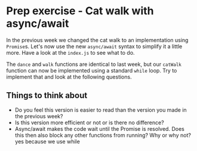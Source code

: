 # Prep exercise - Cat walk with async/await

In the previous week we changed the cat walk to an implementation using `Promise`s. Let's now use the new `async/await` syntax to simplify it a little more. Have a look at the `index.js` to see what to do. 

The `dance` and `walk` functions are identical to last week, but our `catWalk` function can now be implemented using a standard `while` loop. Try to implement that and look at the following questions.

## Things to think about

- Do you feel this version is easier to read than the version you made in the previous week?
- Is this version more efficient or not or is there no difference?
- Async/await makes the code wait until the Promise is resolved. Does this then also block any other functions from running? Why or why not? yes  because we use while 